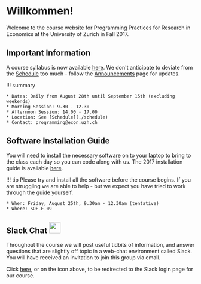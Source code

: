 # Willkommen!

Welcome to the course website for Programming Practices for Research in Economics at the University of Zurich in Fall 2017.


## Important Information

A course syllabus is now available [here](assets/pp4rs-syllabus.pdf).
We don't anticipate to deviate from the [Schedule](./schedule) too much - follow the [Announcements](./announcments) page for updates.

!!! summary

    * Dates: Daily from August 28th until September 15th (excluding weekends)
    * Morning Session: 9.30 - 12.30
    * Afternoon Session: 14.00 - 17.00
    * Location: See [Schedule](./schedule)
    * Contact: programming@econ.uzh.ch

## Software Installation Guide

You will need to install the necessary software on to your laptop to bring to the class each day so you can code along with us.
The 2017 installation guide is available [here](https://lachlandeer.github.io/prog-course-install-guide/).

!!! tip
    Please try and install all the software before the course begins.
    If you are struggling we are able to help - but we expect you have tried to work through the guide yourself.

    * When: Friday, August 25th, 9.30am - 12.30am (tentative)
    * Where: SOF-E-09

## Slack Chat [<img src="https://maxcdn.icons8.com/Share/icon/Logos//slack1600.png" height="30" />](https://pp4rs.slack.com/)

Throughout the course we will post useful tidbits of information, and answer questions that are slightly off topic in a web-chat environment called Slack. You will have received an invitation to join this group via email.

Click [here](https://pp4rs.slack.com/), or on the icon above, to be redirected to the Slack login page for our course.
